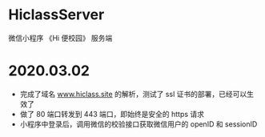 # HiclassServer
微信小程序 《Hi 便校园》 服务端

# 2020.03.02 
* 完成了域名 www.hiclass.site 的解析，测试了 ssl 证书的部署，已经可以生效了
* 做了 80 端口转发到 443 端口，即始终是安全的 https 请求
* 小程序中登录后，调用微信的校验接口获取微信用户的 openID 和 sessionID

